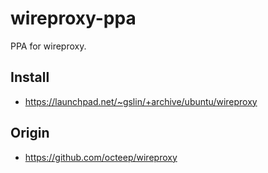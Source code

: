 # wireproxy-ppa

PPA for wireproxy.

## Install

* https://launchpad.net/~gslin/+archive/ubuntu/wireproxy

## Origin

* https://github.com/octeep/wireproxy
